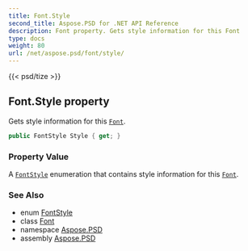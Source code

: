 ```yaml
---
title: Font.Style
second_title: Aspose.PSD for .NET API Reference
description: Font property. Gets style information for this Font
type: docs
weight: 80
url: /net/aspose.psd/font/style/
---
```

{{< psd/tize >}}
## Font.Style property

Gets style information for this [`Font`](../).

```csharp
public FontStyle Style { get; }
```

### Property Value

A [`FontStyle`](../../fontstyle/) enumeration that contains style information for this [`Font`](../).

### See Also

* enum [FontStyle](../../fontstyle/)
* class [Font](../)
* namespace [Aspose.PSD](../../font/)
* assembly [Aspose.PSD](../../../)


